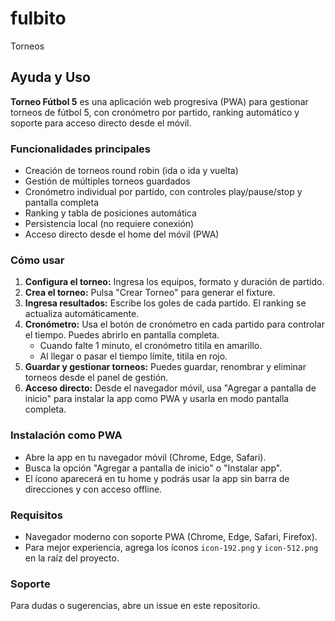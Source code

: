 # fulbito
Torneos

## Ayuda y Uso

**Torneo Fútbol 5** es una aplicación web progresiva (PWA) para gestionar torneos de fútbol 5, con cronómetro por partido, ranking automático y soporte para acceso directo desde el móvil.

### Funcionalidades principales
- Creación de torneos round robin (ida o ida y vuelta)
- Gestión de múltiples torneos guardados
- Cronómetro individual por partido, con controles play/pause/stop y pantalla completa
- Ranking y tabla de posiciones automática
- Persistencia local (no requiere conexión)
- Acceso directo desde el home del móvil (PWA)

### Cómo usar
1. **Configura el torneo:** Ingresa los equipos, formato y duración de partido.
2. **Crea el torneo:** Pulsa "Crear Torneo" para generar el fixture.
3. **Ingresa resultados:** Escribe los goles de cada partido. El ranking se actualiza automáticamente.
4. **Cronómetro:** Usa el botón de cronómetro en cada partido para controlar el tiempo. Puedes abrirlo en pantalla completa.
   - Cuando falte 1 minuto, el cronómetro titila en amarillo.
   - Al llegar o pasar el tiempo límite, titila en rojo.
5. **Guardar y gestionar torneos:** Puedes guardar, renombrar y eliminar torneos desde el panel de gestión.
6. **Acceso directo:** Desde el navegador móvil, usa "Agregar a pantalla de inicio" para instalar la app como PWA y usarla en modo pantalla completa.

### Instalación como PWA
- Abre la app en tu navegador móvil (Chrome, Edge, Safari).
- Busca la opción "Agregar a pantalla de inicio" o "Instalar app".
- El ícono aparecerá en tu home y podrás usar la app sin barra de direcciones y con acceso offline.

### Requisitos
- Navegador moderno con soporte PWA (Chrome, Edge, Safari, Firefox).
- Para mejor experiencia, agrega los íconos `icon-192.png` y `icon-512.png` en la raíz del proyecto.

### Soporte
Para dudas o sugerencias, abre un issue en este repositorio.
